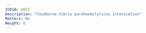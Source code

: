 ```yaml
---
ICD10: A053
Description: "Foodborne Vibrio parahaemolyticus intoxication"
Matters: No
Weight: 0
---
```

